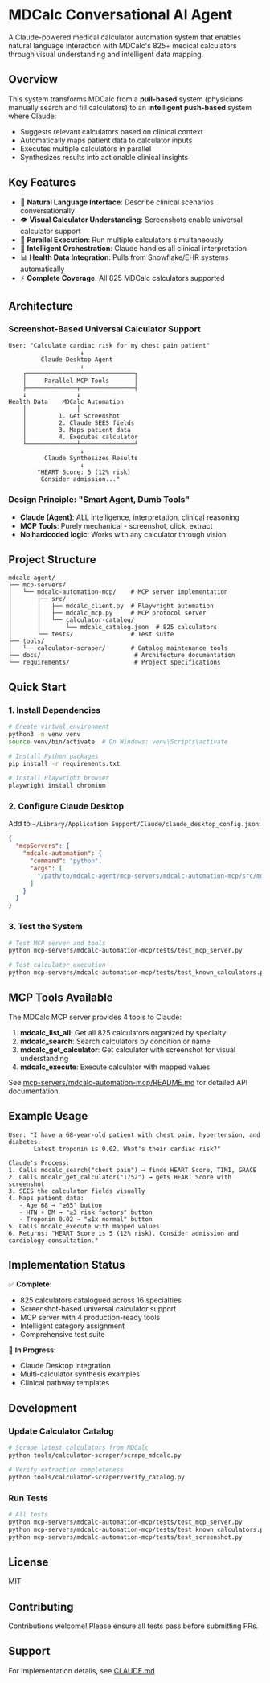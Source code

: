 # MDCalc Conversational AI Agent

A Claude-powered medical calculator automation system that enables natural language interaction with MDCalc's 825+ medical calculators through visual understanding and intelligent data mapping.

## Overview

This system transforms MDCalc from a **pull-based** system (physicians manually search and fill calculators) to an **intelligent push-based** system where Claude:
- Suggests relevant calculators based on clinical context
- Automatically maps patient data to calculator inputs
- Executes multiple calculators in parallel
- Synthesizes results into actionable clinical insights

## Key Features

- 🏥 **Natural Language Interface**: Describe clinical scenarios conversationally
- 👁️ **Visual Calculator Understanding**: Screenshots enable universal calculator support
- 🔄 **Parallel Execution**: Run multiple calculators simultaneously
- 🧠 **Intelligent Orchestration**: Claude handles all clinical interpretation
- 📊 **Health Data Integration**: Pulls from Snowflake/EHR systems automatically
- ⚡ **Complete Coverage**: All 825 MDCalc calculators supported

## Architecture

### Screenshot-Based Universal Calculator Support

```
User: "Calculate cardiac risk for my chest pain patient"
                    ↓
         Claude Desktop Agent
                    ↓
    ┌──────────────────────────────┐
    │     Parallel MCP Tools       │
    ├──────────────┬───────────────┤
    ↓              ↓
Health Data    MDCalc Automation
    │              │
    │         1. Get Screenshot
    │         2. Claude SEES fields
    │         3. Maps patient data
    │         4. Executes calculator
    └──────────────┴───────────────┘
                    ↓
          Claude Synthesizes Results
                    ↓
        "HEART Score: 5 (12% risk)
         Consider admission..."
```

### Design Principle: "Smart Agent, Dumb Tools"

- **Claude (Agent)**: ALL intelligence, interpretation, clinical reasoning
- **MCP Tools**: Purely mechanical - screenshot, click, extract
- **No hardcoded logic**: Works with any calculator through vision

## Project Structure

```
mdcalc-agent/
├── mcp-servers/
│   └── mdcalc-automation-mcp/    # MCP server implementation
│       ├── src/
│       │   ├── mdcalc_client.py  # Playwright automation
│       │   ├── mdcalc_mcp.py     # MCP protocol server
│       │   └── calculator-catalog/
│       │       └── mdcalc_catalog.json  # 825 calculators
│       └── tests/                # Test suite
├── tools/
│   └── calculator-scraper/       # Catalog maintenance tools
├── docs/                          # Architecture documentation
└── requirements/                  # Project specifications
```

## Quick Start

### 1. Install Dependencies

```bash
# Create virtual environment
python3 -m venv venv
source venv/bin/activate  # On Windows: venv\Scripts\activate

# Install Python packages
pip install -r requirements.txt

# Install Playwright browser
playwright install chromium
```

### 2. Configure Claude Desktop

Add to `~/Library/Application Support/Claude/claude_desktop_config.json`:

```json
{
  "mcpServers": {
    "mdcalc-automation": {
      "command": "python",
      "args": [
        "/path/to/mdcalc-agent/mcp-servers/mdcalc-automation-mcp/src/mdcalc_mcp.py"
      ]
    }
  }
}
```

### 3. Test the System

```bash
# Test MCP server and tools
python mcp-servers/mdcalc-automation-mcp/tests/test_mcp_server.py

# Test calculator execution
python mcp-servers/mdcalc-automation-mcp/tests/test_known_calculators.py
```

## MCP Tools Available

The MDCalc MCP server provides 4 tools to Claude:

1. **mdcalc_list_all**: Get all 825 calculators organized by specialty
2. **mdcalc_search**: Search calculators by condition or name
3. **mdcalc_get_calculator**: Get calculator with screenshot for visual understanding
4. **mdcalc_execute**: Execute calculator with mapped values

See [mcp-servers/mdcalc-automation-mcp/README.md](mcp-servers/mdcalc-automation-mcp/README.md) for detailed API documentation.

## Example Usage

```
User: "I have a 68-year-old patient with chest pain, hypertension, and diabetes.
       Latest troponin is 0.02. What's their cardiac risk?"

Claude's Process:
1. Calls mdcalc_search("chest pain") → finds HEART Score, TIMI, GRACE
2. Calls mdcalc_get_calculator("1752") → gets HEART Score with screenshot
3. SEES the calculator fields visually
4. Maps patient data:
   - Age 68 → "≥65" button
   - HTN + DM → "≥3 risk factors" button
   - Troponin 0.02 → "≤1x normal" button
5. Calls mdcalc_execute with mapped values
6. Returns: "HEART Score is 5 (12% risk). Consider admission and cardiology consultation."
```

## Implementation Status

✅ **Complete**:
- 825 calculators catalogued across 16 specialties
- Screenshot-based universal calculator support
- MCP server with 4 production-ready tools
- Intelligent category assignment
- Comprehensive test suite

🚧 **In Progress**:
- Claude Desktop integration
- Multi-calculator synthesis examples
- Clinical pathway templates

## Development

### Update Calculator Catalog

```bash
# Scrape latest calculators from MDCalc
python tools/calculator-scraper/scrape_mdcalc.py

# Verify extraction completeness
python tools/calculator-scraper/verify_catalog.py
```

### Run Tests

```bash
# All tests
python mcp-servers/mdcalc-automation-mcp/tests/test_mcp_server.py
python mcp-servers/mdcalc-automation-mcp/tests/test_known_calculators.py
python mcp-servers/mdcalc-automation-mcp/tests/test_screenshot.py
```

## License

MIT

## Contributing

Contributions welcome! Please ensure all tests pass before submitting PRs.

## Support

For implementation details, see [CLAUDE.md](CLAUDE.md)